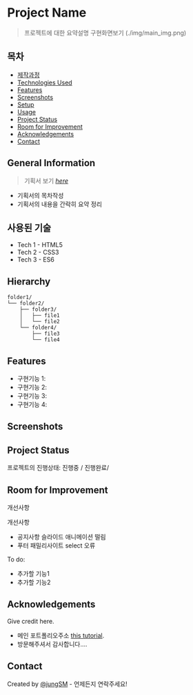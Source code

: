 # Project Name
> 프로젝트에 대한 요약설명
> 구현화면보기 (./img/main_img.png)


## 목차
* [제작과정](#general-information)
* [Technologies Used](#technologies-used)
* [Features](#features)
* [Screenshots](#screenshots)
* [Setup](#setup)
* [Usage](#usage)
* [Project Status](#project-status)
* [Room for Improvement](#room-for-improvement)
* [Acknowledgements](#acknowledgements)
* [Contact](#contact)
<!-- * [License](#license) -->


## General Information
> 기획서 보기 [_here_](https://github.com/jungsm/project1/blob/main/file/proposal.pdf)
- 기획서의 목차작성
- 기획서의 내용을 간락히 요약 정리

## 사용된 기술
<!-- 사용한 기술환경 (언어와 버전을 작성) -->
- Tech 1 - HTML5
- Tech 2 - CSS3
- Tech 3 - ES6


## Hierarchy
<!-- 가능할 경우 html 구조를 트리구조로 표현 -->
```text
folder1/
└── folder2/
    ├── folder3/
    │   ├── file1
    │   └── file2
    └── folder4/
        ├── file3
        └── file4
```

## Features
- 구현기능 1:
- 구현기능 2:
- 구현기능 3:
- 구현기능 4:


## Screenshots
<!--[구현화면스크린샷](./img/screenshot.png)
<!-- If you have screenshots you'd like to share, include them here. -->


## Project Status
프로젝트의 진행상태: 진행중 / 진행완료/ 


## Room for Improvement
개선사항

개선사항
- 공지사항 슬라이드 애니메이션 떨림
- 푸터 패밀리사이트 select 오류

To do:
- 추가할 기능1
- 추가할 기능2


## Acknowledgements
Give credit here.
- 메인 포트폴리오주소 [this tutorial](https://jungsm.github.io/project1/).
- 방문해주셔서 감사합니다....


## Contact
Created by [@jungSM](wjdtjsans0714@naver.com) - 언제든지 연락주세요!


<!-- Optional -->
<!-- ## License -->
<!-- This project is open source and available under the [... License](). -->

<!-- You don't have to include all sections - just the one's relevant to your project -->